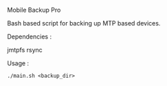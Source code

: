 Mobile Backup Pro




Bash based script for backing up MTP based devices.

Dependencies :

jmtpfs
rsync

Usage :

```
./main.sh <backup_dir>
````
